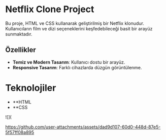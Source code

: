 # Netflix Clone Project

Bu proje, HTML ve CSS kullanarak geliştirilmiş bir Netflix klonudur. Kullanıcıların film ve dizi seçeneklerini keşfedebileceği basit bir arayüz sunmaktadır.

## Özellikler

- **Temiz ve Modern Tasarım**: Kullanıcı dostu bir arayüz.
- **Responsive Tasarım**: Farklı cihazlarda düzgün görüntülenme.

# Teknolojiler
- **HTML
- **CSS



![](



https://github.com/user-attachments/assets/dad9d107-60d0-448d-87e5-5f57ff08a895



